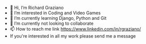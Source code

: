 - 👋 Hi, I’m Richard Graziano
- 👀 I’m interested in Coding and Video Games
- 🌱 I’m currently learning Django, Python and Git
- 💞️ I’m currently not looking to collaborate
- 📫 How to reach me link https://www.linkedin.com/in/rgraziano/
- If you're interested in all my work please send me a message

<!---
richardgraziano96/richardgraziano96 is a ✨ special ✨ repository because its `README.md` (this file) appears on your GitHub profile.
You can click the Preview link to take a look at your changes.
--->
